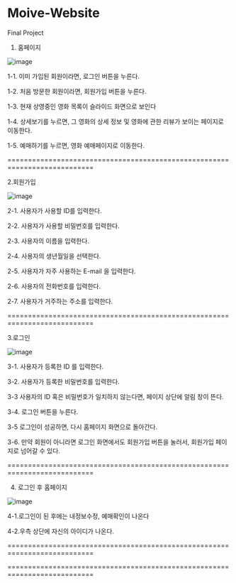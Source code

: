 # Moive-Website
Final Project

1. 홈페이지

 ![image](https://user-images.githubusercontent.com/122337342/232742321-dba97b68-b30a-4b8b-928a-97b4ec4adb5a.png)
 
1-1. 이미 가입된 회원이라면, 로그인 버튼을 누른다.

1-2. 처음 방문한 회원이라면, 회원가입 버튼을 누른다.

1-3. 현재 상영중인 영화 목록이 슬라이드 화면으로 보인다

1-4. 상세보기를 누르면, 그 영화의 상세 정보 및 영화에 관한 리뷰가 보이는 페이지로 이동한다.

1-5. 예매하기를 누르면, 영화 예매페이지로 이동한다.


===========================================================================


2.회원가입  

![image](https://user-images.githubusercontent.com/122337342/232742966-d2703544-ea21-4caf-bccb-fcb1d2434e5d.png)

2-1. 사용자가 사용할 ID를 입력한다.

2-2. 사용자가 사용할 비밀번호를 입력한다.

2-3. 사용자의 이름을 입력한다.

2-4. 사용자의 생년월일을 선택한다.

2-5. 사용자가 자주 사용하는 E-mail 을 입력한다.

2-6. 사용자의 전화번호를 입력한다.

2-7. 사용자가 거주하는 주소를 입력한다.


===========================================================================


3.로그인 

![image](https://user-images.githubusercontent.com/122337342/232743858-275107af-6b15-4d15-9525-ca5839f1d734.png)

3-1. 사용자가 등록한 ID 를 입력한다.

3-2. 사용자가 등록한 비밀번호를 입력한다.

3-3 사용자의 ID 혹은 비밀번호가 일치하지 않는다면, 페이지 상단에 알림 창이 뜬다.

3-4. 로그인 버튼을 누른다.

3-5 로그인이 성공하면, 다시 홈페이지 화면으로 돌아간다.

3-6. 만약 회원이 아니라면 로그인 화면에서도 회원가입 버튼을 눌러서, 회원가입 페이지로 넘어갈 수 있다.


===========================================================================


4. 로그인 후 홈페이지

![image](https://user-images.githubusercontent.com/122337342/232744156-4248812d-f053-48ec-8dad-3501155cb6a2.png)

4-1.로그인이 된 후에는 내정보수정, 예매확인이 나온다

4-2.우측 상단에 자신의 아이디가 나온다.

===========================================================================

===========================================================================




